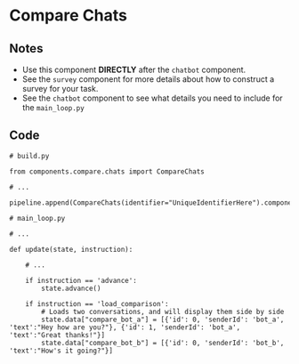 # Compare Chats

## Notes

- Use this component **DIRECTLY** after the `chatbot` component.
- See the `survey` component for more details about how to construct a survey for your task.
- See the `chatbot` component to see what details you need to include for the `main_loop.py`

## Code

```python3
# build.py

from components.compare.chats import CompareChats

# ...

pipeline.append(CompareChats(identifier="UniqueIdentifierHere").component)
```

```python3
# main_loop.py

# ...

def update(state, instruction):

    # ...

    if instruction == 'advance':
        state.advance()

    if instruction == 'load_comparison':
        # Loads two conversations, and will display them side by side
        state.data["compare_bot_a"] = [{'id': 0, 'senderId': 'bot_a', 'text':"Hey how are you?"}, {'id': 1, 'senderId': 'bot_a', 'text':"Great thanks!"}]
        state.data["compare_bot_b"] = [{'id': 0, 'senderId': 'bot_b', 'text':"How's it going?"}]
```